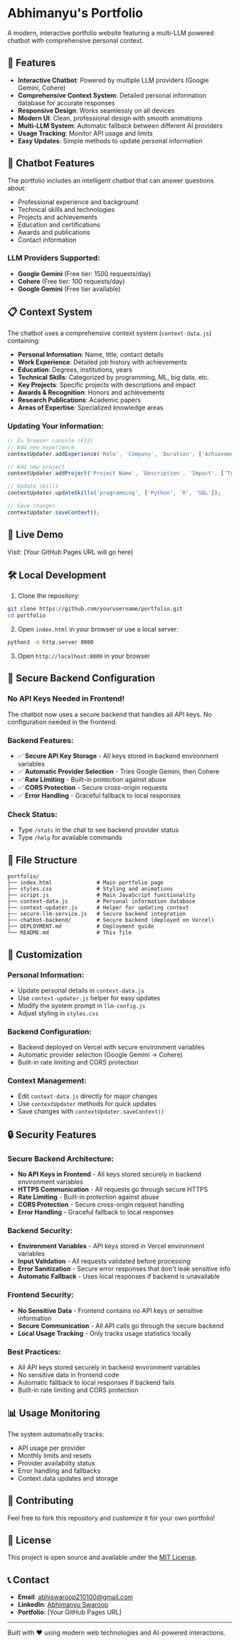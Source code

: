 # Abhimanyu's Portfolio

A modern, interactive portfolio website featuring a multi-LLM powered chatbot with comprehensive personal context.

## 🌟 Features

- **Interactive Chatbot**: Powered by multiple LLM providers (Google Gemini, Cohere)
- **Comprehensive Context System**: Detailed personal information database for accurate responses
- **Responsive Design**: Works seamlessly on all devices
- **Modern UI**: Clean, professional design with smooth animations
- **Multi-LLM System**: Automatic fallback between different AI providers
- **Usage Tracking**: Monitor API usage and limits
- **Easy Updates**: Simple methods to update personal information

## 🤖 Chatbot Features

The portfolio includes an intelligent chatbot that can answer questions about:
- Professional experience and background
- Technical skills and technologies
- Projects and achievements
- Education and certifications
- Awards and publications
- Contact information

### LLM Providers Supported:
- **Google Gemini** (Free tier: 1500 requests/day)
- **Cohere** (Free tier: 100 requests/day)
- **Google Gemini** (Free tier available)

## 📋 Context System

The chatbot uses a comprehensive context system (`context-data.js`) containing:
- **Personal Information**: Name, title, contact details
- **Work Experience**: Detailed job history with achievements
- **Education**: Degrees, institutions, years
- **Technical Skills**: Categorized by programming, ML, big data, etc.
- **Key Projects**: Specific projects with descriptions and impact
- **Awards & Recognition**: Honors and achievements
- **Research Publications**: Academic papers
- **Areas of Expertise**: Specialized knowledge areas

### Updating Your Information:
```javascript
// In browser console (F12)
// Add new experience
contextUpdater.addExperience('Role', 'Company', 'Duration', ['Achievement 1', 'Achievement 2']);

// Add new project
contextUpdater.addProject('Project Name', 'Description', 'Impact', ['Tech1', 'Tech2']);

// Update skills
contextUpdater.updateSkills('programming', ['Python', 'R', 'SQL']);

// Save changes
contextUpdater.saveContext();
```

## 🚀 Live Demo

Visit: [Your GitHub Pages URL will go here]

## 🛠️ Local Development

1. Clone the repository:
```bash
git clone https://github.com/yourusername/portfolio.git
cd portfolio
```

2. Open `index.html` in your browser or use a local server:
```bash
python3 -m http.server 8000
```

3. Open `http://localhost:8000` in your browser

## 🔧 Secure Backend Configuration

### **No API Keys Needed in Frontend!**

The chatbot now uses a secure backend that handles all API keys. No configuration needed in the frontend.

### **Backend Features:**
- ✅ **Secure API Key Storage** - All keys stored in backend environment variables
- ✅ **Automatic Provider Selection** - Tries Google Gemini, then Cohere
- ✅ **Rate Limiting** - Built-in protection against abuse
- ✅ **CORS Protection** - Secure cross-origin requests
- ✅ **Error Handling** - Graceful fallback to local responses

### **Check Status:**
- Type `/stats` in the chat to see backend provider status
- Type `/help` for available commands

## 📁 File Structure

```
portfolio/
├── index.html              # Main portfolio page
├── styles.css              # Styling and animations
├── script.js               # Main JavaScript functionality
├── context-data.js         # Personal information database
├── context-updater.js      # Helper for updating context
├── secure-llm-service.js   # Secure backend integration
├── chatbot-backend/        # Secure backend (deployed on Vercel)
├── DEPLOYMENT.md           # Deployment guide
└── README.md               # This file
```

## 🎨 Customization

### Personal Information:
- Update personal details in `context-data.js`
- Use `context-updater.js` helper for easy updates
- Modify the system prompt in `llm-config.js`
- Adjust styling in `styles.css`

### Backend Configuration:
- Backend deployed on Vercel with secure environment variables
- Automatic provider selection (Google Gemini → Cohere)
- Built-in rate limiting and CORS protection

### Context Management:
- Edit `context-data.js` directly for major changes
- Use `contextUpdater` methods for quick updates
- Save changes with `contextUpdater.saveContext()`

## 🔒 Security Features

### **Secure Backend Architecture:**
- **No API Keys in Frontend** - All keys stored securely in backend environment variables
- **HTTPS Communication** - All requests go through secure HTTPS
- **Rate Limiting** - Built-in protection against abuse
- **CORS Protection** - Secure cross-origin request handling
- **Error Handling** - Graceful fallback to local responses

### **Backend Security:**
- **Environment Variables** - API keys stored in Vercel environment variables
- **Input Validation** - All requests validated before processing
- **Error Sanitization** - Secure error responses that don't leak sensitive info
- **Automatic Fallback** - Uses local responses if backend is unavailable

### **Frontend Security:**
- **No Sensitive Data** - Frontend contains no API keys or sensitive information
- **Secure Communication** - All API calls go through the secure backend
- **Local Usage Tracking** - Only tracks usage statistics locally

### **Best Practices:**
- All API keys stored securely in backend environment variables
- No sensitive data in frontend code
- Automatic fallback to local responses if backend fails
- Built-in rate limiting and CORS protection

## 📊 Usage Monitoring

The system automatically tracks:
- API usage per provider
- Monthly limits and resets
- Provider availability status
- Error handling and fallbacks
- Context data updates and storage

## 🤝 Contributing

Feel free to fork this repository and customize it for your own portfolio!

## 📄 License

This project is open source and available under the [MIT License](LICENSE).

## 📞 Contact

- **Email**: abhiswaroop210100@gmail.com
- **LinkedIn**: [Abhimanyu Swaroop](https://www.linkedin.com/in/abhimanyuswaroop)
- **Portfolio**: [Your GitHub Pages URL]

---

Built with ❤️ using modern web technologies and AI-powered interactions.